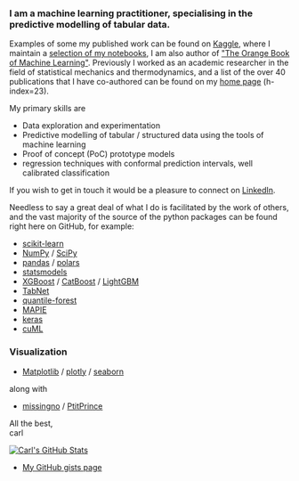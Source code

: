 ### I am a machine learning practitioner, specialising in the predictive modelling of tabular data.
Examples of some my published work can be found on [Kaggle](https://www.kaggle.com/carlmcbrideellis), where I maintain a [selection of my notebooks](https://www.kaggle.com/code/carlmcbrideellis/a-selection-of-my-kaggle-notebooks), I am 
also author of ["The Orange Book of Machine Learning"](https://raw.githubusercontent.com/Carl-McBride-Ellis/TOBoML/main/TOBoML.pdf).
Previously I worked as an academic researcher in the field of statistical mechanics and thermodynamics, and a list of the over 40 publications that I have co-authored can be found on my [home page](https://carl-mcbride-ellis.github.io/) (h-index=23).

My primary skills are 
- Data exploration and experimentation
- Predictive modelling of tabular / structured data using the tools of machine learning
- Proof of concept (PoC)  prototype models
- regression techniques with conformal prediction intervals, well calibrated classification

If you wish to get in touch it would be a pleasure to connect on [LinkedIn](https://www.linkedin.com/in/carl-mcbride-ellis/).

Needless to say a great deal of what I do is facilitated by the work of others, 
and the vast majority of the source of the python packages can be found right here on GitHub, for example:
* [scikit-learn](https://github.com/scikit-learn)
* [NumPy](https://github.com/numpy) / [SciPy](https://github.com/scipy)
* [pandas](https://github.com/pandas-dev) / [polars](https://github.com/pola-rs/polars)
* [statsmodels](https://github.com/statsmodels)
* [XGBoost](https://github.com/dmlc/xgboost) / [CatBoost](https://github.com/catboost/catboost) / [LightGBM](https://github.com/microsoft/LightGBM)
* [TabNet](https://github.com/dreamquark-ai/tabnet)
* [quantile-forest](https://github.com/zillow/quantile-forest)
* [MAPIE](https://github.com/scikit-learn-contrib/MAPIE)
* [keras](https://github.com/keras-team/keras)
* [cuML](https://github.com/rapidsai/cuml)

### Visualization
* [Matplotlib](https://github.com/matplotlib) / [plotly](https://github.com/plotly) / [seaborn](https://github.com/mwaskom/seaborn)

along with
* [missingno](https://github.com/ResidentMario/missingno) / [PtitPrince](https://github.com/pog87/PtitPrince)

All the best,<br>
carl

[![Carl's GitHub Stats](https://github-readme-stats.vercel.app/api/?username=Carl-McBride-Ellis&count_private=true&theme=catppuccin_latte&showicons=true&rank_icon=percentile)]()

* [My GitHub gists page](https://gist.github.com/Carl-McBride-Ellis)
